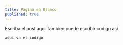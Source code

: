 ```yaml
---
title: Pagina en Blanco
published: true
---
```


 Escriba el post aqui
Tambien puede escribir codigo asi

```bash
aqui va el codigo

``` 
